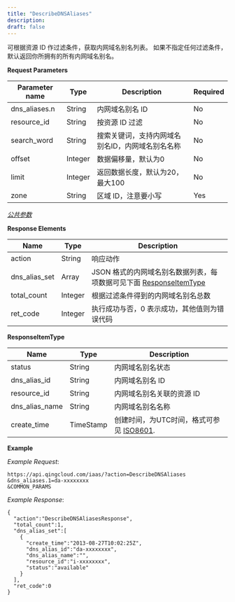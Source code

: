 ```yaml
---
title: "DescribeDNSAliases"
description: 
draft: false
---
```




可根据资源 ID 作过滤条件，获取内网域名别名列表。 如果不指定任何过滤条件，默认返回你所拥有的所有内网域名别名。

**Request Parameters**

| Parameter name | Type | Description | Required |
| --- | --- | --- | --- |
| dns_aliases.n | String | 内网域名别名 ID | No |
| resource_id | String | 按资源 ID 过滤 | No |
| search_word | String | 搜索关键词，支持内网域名别名ID，内网域名别名名称 | No |
| offset | Integer | 数据偏移量，默认为0 | No |
| limit | Integer | 返回数据长度，默认为20，最大100 | No |
| zone | String | 区域 ID，注意要小写 | Yes |

[_公共参数_](../../../parameters/)

**Response Elements**

| Name | Type | Description |
| --- | --- | --- |
| action | String | 响应动作 |
| dns_alias_set | Array | JSON 格式的内网域名别名数据列表，每项数据可见下面 [ResponseItemType](#responseitemtype) |
| total_count | Integer | 根据过滤条件得到的内网域名别名总数 |
| ret_code | Integer | 执行成功与否，0 表示成功，其他值则为错误代码 |

**ResponseItemType**

| Name | Type | Description |
| --- | --- | --- |
| status | String | 内网域名别名状态 |
| dns_alias_id | String | 内网域名别名 ID |
| resource_id | String | 内网域名别名关联的资源 ID |
| dns_alias_name | String | 内网域名别名名称 |
| create_time | TimeStamp | 创建时间，为UTC时间，格式可参见 [ISO8601](http://www.w3.org/TR/NOTE-datetime). |

**Example**

_Example Request_:

```
https://api.qingcloud.com/iaas/?action=DescribeDNSAliases
&dns_aliases.1=da-xxxxxxxx
&COMMON_PARAMS
```

_Example Response_:

```
{
  "action":"DescribeDNSAliasesResponse",
  "total_count":1,
  "dns_alias_set":[
    {
      "create_time":"2013-08-27T10:02:25Z",
      "dns_alias_id":"da-xxxxxxxx",
      "dns_alias_name":"",
      "resource_id":"i-xxxxxxxx",
      "status":"available"
    }
  ],
  "ret_code":0
}
```
